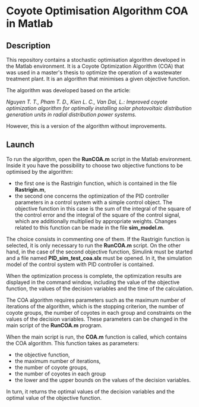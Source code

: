 # Coyote Optimisation Algorithm COA in Matlab

## Description

This repository contains a stochastic optimisation algorithm developed in the Matlab environment. It is a Coyote Optimization Algorithm (COA) that was used in a master's thesis to optimize the operation of a wastewater treatment plant. It is an algorithm that minimises a given objective function.

The algorithm was developed based on the article:

*Nguyen T. T., Pham T. D., Kien L. C., Van Dai, L.: Improved coyote optimization algorithm for optimally installing solar photovoltaic distribution generation units in radial distribution power systems.*

However, this is a version of the algorithm without improvements. 

## Launch

To run the algorithm, open the **RunCOA.m** script in the Matlab environment. Inside it you have the possibility to choose two objective functions to be optimised by the algorithm:
- the first one is the Rastrigin function, which is contained in the file **Rastrigin.m**,
- the second one concerns the optimization of the PID controller parameters in a control system with a simple control object. The objective function in this case is the sum of the integral of the square of the control error and the integral of the square of the control signal, which are additionally multiplied by appropriate weights. Changes related to this function can be made in the file **sim_model.m**. 

The choice consists in commenting one of them. If the Rastrigin function is selected, it is only necessary to run the **RunCOA.m** script. On the other hand, in the case of the second objective function, Simulink must be started and a file named **PID_sim_test_coa.slx** must be opened. In it, the simulation model of the control system with PID controller is contained. 

When the optimization process is complete, the optimization results are displayed in the command window, including the value of the objective function, the values of the decision variables and the time of the calculation. 

The COA algorithm requires parameters such as the maximum number of iterations of the algorithm, which is the stopping criterion, the number of coyote groups, the number of coyotes in each group and constraints on the values of the decision variables. These parameters can be changed in the main script of the **RunCOA.m** program.

When the main script is run, the **COA.m** function is called, which contains the COA algorithm. This function takes as parameters:
- the objective function, 
- the maximum number of iterations, 
- the number of coyote groups, 
- the number of coyotes in each group
- the lower and the upper bounds on the values of the decision variables.

In turn, it returns the optimal values of the decision variables and the optimal value of the objective function. 
